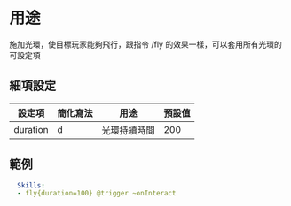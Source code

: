 用途
==================

施加光環，使目標玩家能夠飛行，跟指令 /fly 的效果一樣，可以套用所有光環的可設定項

細項設定
----------

| 設定項 | 簡化寫法 | 用途 | 預設值 |
|-----------|---------|----------------------|---------------|
| duration  | d   | 光環持續時間 | 200   |

  

範例
--------
```yml
  Skills:
  - fly{duration=100} @trigger ~onInteract
```